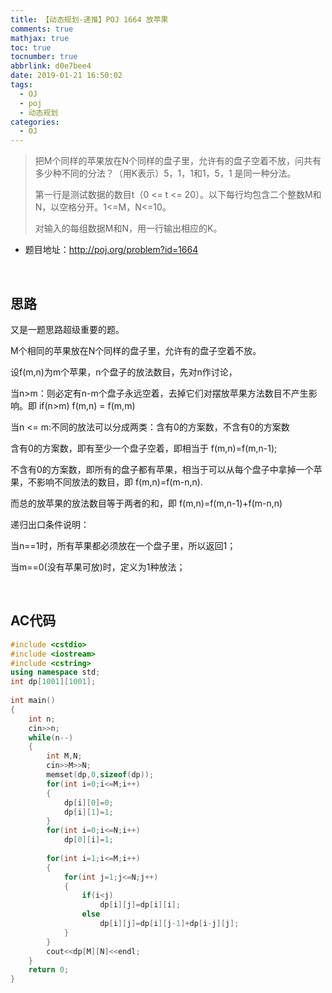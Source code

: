 ```yaml
---
title: 【动态规划-递推】POJ 1664 放苹果
comments: true
mathjax: true
toc: true
tocnumber: true
abbrlink: d0e7bee4
date: 2019-01-21 16:50:02
tags:
  - OJ
  - poj
  - 动态规划
categories: 
  - OJ
---
```


> 把M个同样的苹果放在N个同样的盘子里，允许有的盘子空着不放，问共有多少种不同的分法？（用K表示）5，1，1和1，5，1 是同一种分法。
>
> 第一行是测试数据的数目t（0 <= t <= 20）。以下每行均包含二个整数M和N，以空格分开。1<=M，N<=10。
>
> 对输入的每组数据M和N，用一行输出相应的K。

<!-- more -->

- 题目地址：http://poj.org/problem?id=1664


​          


## 思路

又是一题思路超级重要的题。

M个相同的苹果放在N个同样的盘子里，允许有的盘子空着不放。

设f(m,n)为m个苹果，n个盘子的放法数目，先对n作讨论，

当n>m：则必定有n-m个盘子永远空着，去掉它们对摆放苹果方法数目不产生影响。即 if(n>m) f(m,n) = f(m,m)

当n <= m:不同的放法可以分成两类：含有0的方案数，不含有0的方案数

含有0的方案数，即有至少一个盘子空着，即相当于 f(m,n)=f(m,n-1);

不含有0的方案数，即所有的盘子都有苹果，相当于可以从每个盘子中拿掉一个苹果，不影响不同放法的数目，即 f(m,n)=f(m-n,n).

而总的放苹果的放法数目等于两者的和，即 f(m,n)=f(m,n-1)+f(m-n,n)



递归出口条件说明：

当n==1时，所有苹果都必须放在一个盘子里，所以返回1；

当m==0(没有苹果可放)时，定义为1种放法；

​        

## AC代码

```c++
#include <cstdio>  
#include <iostream>  
#include <cstring>  
using namespace std;  
int dp[1001][1001];  
  
int main()  
{  
    int n;  
    cin>>n;  
    while(n--)  
    {  
        int M,N;  
        cin>>M>>N;  
        memset(dp,0,sizeof(dp));  
        for(int i=0;i<=M;i++)  
        {  
            dp[i][0]=0;  
            dp[i][1]=1;  
        }  
        for(int i=0;i<=N;i++)  
            dp[0][i]=1;  
          
        for(int i=1;i<=M;i++)  
        {  
            for(int j=1;j<=N;j++)  
            {  
                if(i<j)  
                    dp[i][j]=dp[i][i];  
                else  
                    dp[i][j]=dp[i][j-1]+dp[i-j][j];  
            }  
        }  
        cout<<dp[M][N]<<endl;  
    }  
    return 0;  
}   
```

